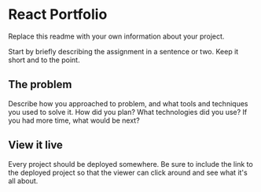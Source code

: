 # React Portfolio
Replace this readme with your own information about your project.

Start by briefly describing the assignment in a sentence or two. Keep it short and to the point.

## The problem
Describe how you approached to problem, and what tools and techniques you used to solve it. How did you plan? What technologies did you use? If you had more time, what would be next?

## View it live
Every project should be deployed somewhere. Be sure to include the link to the deployed project so that the viewer can click around and see what it's all about.
